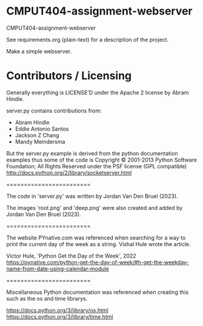 # CMPUT404-assignment-webserver

CMPUT404-assignment-webserver

See requirements.org (plain-text) for a description of the project.

Make a simple webserver.

# Contributors / Licensing

Generally everything is LICENSE'D under the Apache 2 license by Abram Hindle.

server.py contains contributions from:

- Abram Hindle
- Eddie Antonio Santos
- Jackson Z Chang
- Mandy Meindersma

But the server.py example is derived from the python documentation
examples thus some of the code is Copyright © 2001-2013 Python
Software Foundation; All Rights Reserved under the PSF license (GPL
compatible) http://docs.python.org/2/library/socketserver.html

========================

The code in 'server.py' was written by Jordan Van Den Bruel (2023).

The images 'root.png' and 'deep.png' were also created and added by
Jordan Van Den Bruel (2023).

========================

The website PYnative.com was referenced when searching for a way to
print the current day of the week as a string. Vishal Hule
wrote the article.

Victor Hule, 'Python Get the Day of the Week', 2022 https://pynative.com/python-get-the-day-of-week/#h-get-the-weekday-name-from-date-using-calendar-module

========================

Miscellaneous Python documentation was referenced when creating this such as the os
and time librarys.

https://docs.python.org/3/library/os.html
https://docs.python.org/3/library/time.html
